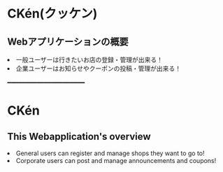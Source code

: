 <h1>CKén(クッケン)</h1>

<h2>Webアプリケーションの概要</h2>
<li>一般ユーザーは行きたいお店の登録・管理が出来る！</li>
<li>企業ユーザーはお知らせやクーポンの投稿・管理が出来る！</li>

━━━━━━━━━━━━━━━━━━━━━

<h1>CKén</h1>
<h2>This Webapplication's overview</h2>
<li>General users can register and manage shops they want to go to!</li>
<li>Corporate users can post and manage announcements and coupons!</li>